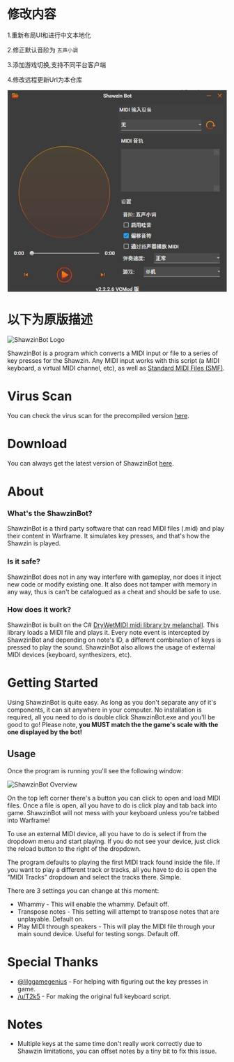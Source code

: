 # 修改内容

1.重新布局UI和进行中文本地化

2.修正默认音阶为 `五声小调`

3.添加游戏切换,支持不同平台客户端

4.修改远程更新Url为本仓库

![ShawzinBot Overview](https://github.com/haseeex/ShawzinBot_VCMod/blob/master/ShawzinBot/Resources/VCMod.png)

# 以下为原版描述

![ShawzinBot Logo](https://github.com/ianespana/ShawzinBot/blob/master/ShawzinBot/Resources/Shawzin.png)

ShawzinBot is a program which converts a MIDI input or file to a series of key presses for the Shawzin. Any MIDI input works with this script (a MIDI keyboard, a virtual MIDI channel, etc), as well as [Standard MIDI Files (SMF)](https://www.midi.org/specifications/category/smf-specifications).

# Virus Scan
You can check the virus scan for the precompiled version [here](https://www.virustotal.com/gui/file/3cb941d7918c21f79d749aba8434b8ef55a8eadc024277c94502e3f89f4e40df/detection).

# Download
You can always get the latest version of ShawzinBot [here](https://github.com/ianespana/ShawzinBot/releases/latest).

# About

### What's the ShawzinBot?

ShawzinBot is a third party software that can read MIDI files (.mid) and play their content in Warframe. It simulates key presses, and that's how the Shawzin is played.

### Is it safe?

ShawzinBot does not in any way interfere with gameplay, nor does it inject new code or modify existing one. It also does not tamper with memory in any way, thus is can't be catalogued as a cheat and should be safe to use.

### How does it work?

ShawzinBot is built on the C# [DryWetMIDI midi library by melanchall](https://github.com/melanchall/drywetmidi). This library loads a MIDI file and plays it. Every note event is intercepted by ShawzinBot and depending on note's ID, a different combination of keys is pressed to play the sound. ShawzinBot also allows the usage of external MIDI devices (keyboard, synthesizers, etc).

# Getting Started
Using ShawzinBot is quite easy. As long as you don't separate any of it's components, it can sit anywhere in your computer. No installation is required, all you need to do is double click ShawzinBot.exe and you'll be good to go! Please note, **you MUST match the the game's scale with the one displayed by the bot!**

## Usage
Once the program is running you'll see the following window:

![ShawzinBot Overview](https://github.com/ianespana/ShawzinBot/blob/master/ShawzinBot/Resources/Overview.png)

On the top left corner there's a button you can click to open and load MIDI files. Once a file is open, all you have to do is click play and tab back into game. ShawzinBot will not mess with your keyboard unless you're tabbed into Warframe!

To use an external MIDI device, all you have to do is select if from the dropdown menu and start playing. If you do not see your device, just click the reload button to the right of the dropdown.

The program defaults to playing the first MIDI track found inside the file. If you want to play a different track or tracks, all you have to do is open the "MIDI Tracks" dropdown and select the tracks there. Simple.

There are 3 settings you can change at this moment:
* Whammy - This will enable the whammy. Default off.
* Transpose notes - This setting will attempt to transpose notes that are unplayable. Default on.
* Play MIDI through speakers - This will play the MIDI file through your main sound device. Useful for testing songs. Default off.

# Special Thanks
* [@lilggamegenius](https://github.com/lilggamegenius) - For helping with figuring out the key presses in game.
* [/u/T2k5](https://www.reddit.com/user/T2k5/) - For making the original full keyboard script.

# Notes
* Multiple keys at the same time don't really work correctly due to Shawzin limitations, you can offset notes by a tiny bit to fix this issue.
